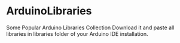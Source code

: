 # ArduinoLibraries
Some Popular Arduino Libraries Collection
Download it and paste all libraries in libraries folder of your Arduino IDE installation.
